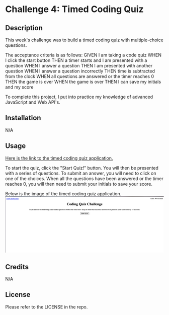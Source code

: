 # Challenge 4: Timed Coding Quiz

## Description
This week's challenge was to build a timed coding quiz with multiple-choice questions.

The acceptance criteria is as follows:
GIVEN I am taking a code quiz
WHEN I click the start button
THEN a timer starts and I am presented with a question
WHEN I answer a question
THEN I am presented with another question
WHEN I answer a question incorrectly
THEN time is subtracted from the clock
WHEN all questions are answered or the timer reaches 0
THEN the game is over
WHEN the game is over
THEN I can save my initials and my score

To complete this project, I put into practice my knowledge of advanced JavaScript and Web API's.

## Installation

N/A

## Usage

[Here is the link to the timed coding quiz application.](https://mariea1022.github.io/timed-coding-quiz/)

To start the quiz, click the "Start Quiz!" button. You will then be presented with a series of questions. To submit an answer, you will need to click on one of the choices. When all the questions have been answered or the timer reaches 0, you will then need to submit your initials to save your score.

Below is the image of the timed coding quiz application.
![timed coding quiz application screenshot](coding-quiz-screenshot.png)

## Credits

N/A

## License

Please refer to the LICENSE in the repo.
